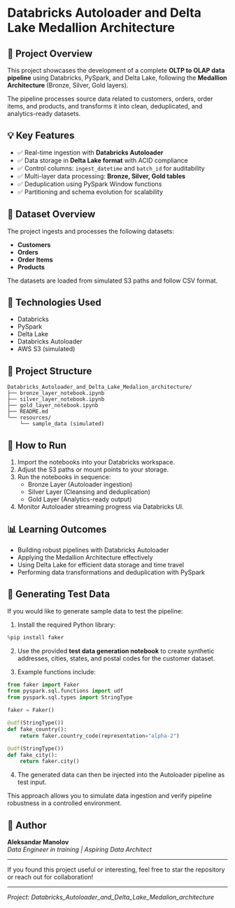# Databricks Autoloader and Delta Lake Medallion Architecture

## 📂 Project Overview

This project showcases the development of a complete **OLTP to OLAP data pipeline** using Databricks, PySpark, and Delta Lake, following the **Medallion Architecture** (Bronze, Silver, Gold layers).

The pipeline processes source data related to customers, orders, order items, and products, and transforms it into clean, deduplicated, and analytics-ready datasets.

## 💡 Key Features

- ✅ Real-time ingestion with **Databricks Autoloader**
- ✅ Data storage in **Delta Lake format** with ACID compliance
- ✅ Control columns: `ingest_datetime` and `batch_id` for auditability
- ✅ Multi-layer data processing: **Bronze, Silver, Gold tables**
- ✅ Deduplication using PySpark Window functions
- ✅ Partitioning and schema evolution for scalability

## 📄 Dataset Overview

The project ingests and processes the following datasets:

- **Customers**
- **Orders**
- **Order Items**
- **Products**

The datasets are loaded from simulated S3 paths and follow CSV format.

## 🔧 Technologies Used

- Databricks
- PySpark
- Delta Lake
- Databricks Autoloader
- AWS S3 (simulated)

## 📅 Project Structure

```
Databricks_Autoloader_and_Delta_Lake_Medalion_architecture/
├── bronze_layer_notebook.ipynb
├── silver_layer_notebook.ipynb
├── gold_layer_notebook.ipynb
├── README.md
└── resources/
    └── sample_data (simulated)
```

## 🚀 How to Run

1. Import the notebooks into your Databricks workspace.
2. Adjust the S3 paths or mount points to your storage.
3. Run the notebooks in sequence:
   - Bronze Layer (Autoloader ingestion)
   - Silver Layer (Cleansing and deduplication)
   - Gold Layer (Analytics-ready output)
4. Monitor Autoloader streaming progress via Databricks UI.

## 📊 Learning Outcomes

- Building robust pipelines with Databricks Autoloader
- Applying the Medallion Architecture effectively
- Using Delta Lake for efficient data storage and time travel
- Performing data transformations and deduplication with PySpark

## 📝 Generating Test Data

If you would like to generate sample data to test the pipeline:

1. Install the required Python library:

```python
%pip install faker
```

2. Use the provided **test data generation notebook** to create synthetic addresses, cities, states, and postal codes for the customer dataset.

3. Example functions include:

```python
from faker import Faker
from pyspark.sql.functions import udf
from pyspark.sql.types import StringType

faker = Faker()

@udf(StringType())
def fake_country():
    return faker.country_code(representation="alpha-2")

@udf(StringType())
def fake_city():
    return faker.city()
```

4. The generated data can then be injected into the Autoloader pipeline as test input.

This approach allows you to simulate data ingestion and verify pipeline robustness in a controlled environment.

## 💎 Author

**Aleksandar Manolov**\
*Data Engineer in training | Aspiring Data Architect*

---

If you found this project useful or interesting, feel free to star the repository or reach out for collaboration!

---

*Project: Databricks\_Autoloader\_and\_Delta\_Lake\_Medalion\_architecture*

